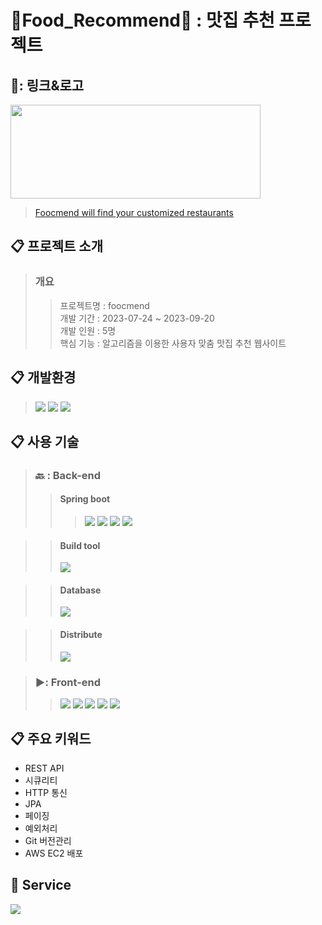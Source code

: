 # 🍴Food_Recommend🍴 : 맛집 추천 프로젝트

## 🍰: 링크&로고
<img src=https://github.com/Imdynasty/Portfolio_Team2/assets/104712273/ebf136da-979e-4f1f-825d-c40c5bd4c85c width="400" height="150"/>


> [Foocmend will find your customized restaurants](https://foocmend.com/)

## 📋 프로젝트 소개
> ### 개요
> > 프로젝트명 : foocmend  
> > 개발 기간 : 2023-07-24 ~ 2023-09-20  
> > 개발 인원 : 5명  
> > 핵심 기능 : 알고리즘을 이용한 사용자 맞춤 맛집 추천 웹사이트

## :clipboard: 개발환경
> <img src="https://img.shields.io/badge/IntelliJIDEA-9558B2.svg?style=for-the-badge&logo=intellij-idea&logoColor=white">
> <img src="https://img.shields.io/badge/MySQL-4479A1?style=for-the-badge&logo=MySQL&logoColor=white">
> <img src="https://img.shields.io/badge/github-181717?style=for-the-badge&logo=github&logoColor=white">

## :clipboard: 사용 기술
>### 🔙 : Back-end
>>#### Spring boot
>>> <img src="https://img.shields.io/badge/java-%23ED8B00.svg?style=for-the-badge&logo=openjdk&logoColor=white">
>>> <img src="https://img.shields.io/badge/Spring-6DB33F?style=for-the-badge&logo=Spring&logoColor=white">
>>> <img src="https://img.shields.io/badge/Spring Boot-6DB33F?style=for-the-badge&logo=Spring&logoColor=white">
>>> <img src="https://img.shields.io/badge/springsecurity-6DB33F?style=for-the-badge&logo=springsecurity&logoColor=white">

>>#### Build tool
>>  <img src="https://img.shields.io/badge/maven-C71A36?style=for-the-badge&logo=apachemaven&logoColor=white">

>>#### Database
>> <img src="https://img.shields.io/badge/MySQL-4479A1?style=for-the-badge&logo=MySQL&logoColor=white">

>>#### Distribute
>> <img src="https://img.shields.io/badge/aws-232F3E?style=for-the-badge&logo=Amazon aws&logoColor=white">


>### ▶️: Front-end
>> <img src="https://img.shields.io/badge/JavaScript-F7DF1E?style=for-the-badge&logo=JavaScript&logoColor=white">
>> <img src="https://img.shields.io/badge/HTML5-E34F26?style=for-the-badge&logo=HTML5&logoColor=white">
>> <img src="https://img.shields.io/badge/CSS3-1572B6?style=for-the-badge&logo=CSS3&logoColor=white">
>> <img src="https://img.shields.io/badge/thymeleaf-005F0F?style=for-the-badge&logo=thymeleaf&logoColor=white">
>> <img src="https://img.shields.io/badge/jquery-0769AD?style=for-the-badge&logo=jquery&logoColor=white">


## :clipboard: 주요 키워드
* REST API
* 시큐리티
* HTTP 통신
* JPA
* 페이징
* 예외처리
* Git 버전관리
* AWS EC2 배포
  

## 📝 Service
<img src=https://github.com/Imdynasty/Portfolio_Team2/assets/129600161/5b640b71-12d7-4540-8e06-962537eada72/>
